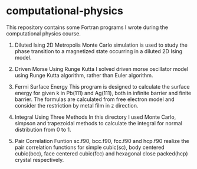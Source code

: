 # computational-physics

This repository contains some Fortran programs I wrote during the computational physics course.

1. Diluted Ising 2D 
Metropolis Monte Carlo simulation is used to study the phase transition to a magnetized state occurring in a diluted 2D Ising model.

2. Driven Morse Using Runge Kutta
I solved driven morse oscillator model using Runge Kutta algorithm, rather than Euler algorithm.

3. Fermi Surface Energy
This program is designed to calculate the surface energy for given k in Pb(111) and Ag(111), both in infinite barrier and finite barrier. The formulas are calculated from free electron model and consider the restriction by metal film in z direction.

4. Integral Using Three Methods
In this directory I used Monte Carlo, simpson and trapezoidal methods to calculate the integral for normal distribution from 0 to 1.

5. Pair Correlation Funtion
sc.f90, bcc.f90, fcc.f90 and hcp.f90 realize the pair correlation functions for simple cubic(sc), body centered cubic(bcc), face centered cubic(fcc) and hexagonal close packed(hcp) crystal respectively.

